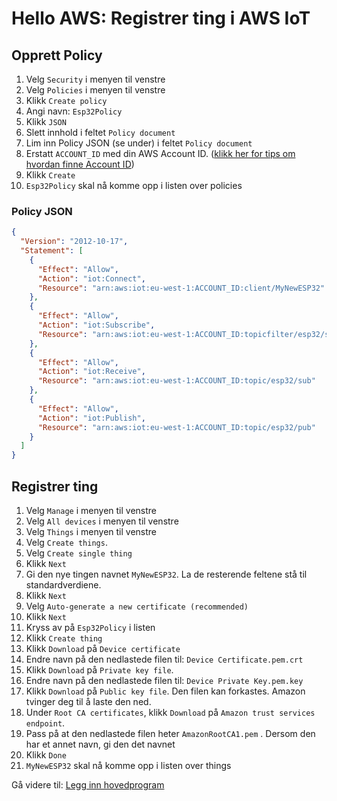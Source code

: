 # Hello AWS: Registrer ting i AWS IoT


## Opprett Policy
1. Velg ```Security``` i menyen til venstre
1. Velg ```Policies``` i menyen til venstre
1. Klikk ```Create policy```
1. Angi navn: ```Esp32Policy```
1. Klikk ```JSON```
1. Slett innhold i feltet ```Policy document```
1. Lim inn Policy JSON (se under) i feltet ```Policy document```
1. Erstatt ```ACCOUNT_ID``` med din AWS Account ID. ([klikk her for tips om hvordan finne Account ID](https://www.apn-portal.com/knowledgebase/articles/FAQ/Where-Can-I-Find-My-AWS-Account-ID))
1. Klikk ```Create```
1. ```Esp32Policy``` skal nå komme opp i listen over policies

### Policy JSON
```json
{
  "Version": "2012-10-17",
  "Statement": [
    {
      "Effect": "Allow",
      "Action": "iot:Connect",
      "Resource": "arn:aws:iot:eu-west-1:ACCOUNT_ID:client/MyNewESP32"
    },
    {
      "Effect": "Allow",
      "Action": "iot:Subscribe",
      "Resource": "arn:aws:iot:eu-west-1:ACCOUNT_ID:topicfilter/esp32/sub"
    },
    {
      "Effect": "Allow",
      "Action": "iot:Receive",
      "Resource": "arn:aws:iot:eu-west-1:ACCOUNT_ID:topic/esp32/sub"
    },
    {
      "Effect": "Allow",
      "Action": "iot:Publish",
      "Resource": "arn:aws:iot:eu-west-1:ACCOUNT_ID:topic/esp32/pub"
    }
  ]
}
```



## Registrer ting
1. Velg ```Manage``` i menyen til venstre
1. Velg ```All devices``` i menyen til venstre
1. Velg ```Things``` i menyen til venstre
1. Velg ```Create things```.
1. Velg ```Create single thing```
1. Klikk ```Next```
1. Gi den nye tingen navnet ```MyNewESP32```. La de resterende feltene stå til standardverdiene. 
1. Klikk ```Next```
1. Velg ```Auto-generate a new certificate (recommended)```
1. Klikk ```Next```
1. Kryss av på ```Esp32Policy``` i listen
1. Klikk ```Create thing```
1. Klikk ```Download``` på ```Device certificate```
1. Endre navn på den nedlastede filen til: ```Device Certificate.pem.crt``` 
1. Klikk ```Download``` på ```Private key file```.
1. Endre navn på den nedlastede filen til: ```Device Private Key.pem.key``` 
1. Klikk ```Download``` på ```Public key file```. Den filen kan forkastes. Amazon tvinger deg til å laste den ned.
1. Under ```Root CA certificates```, klikk ```Download``` på ```Amazon trust services endpoint```.
1. Pass på at den nedlastede filen heter ```AmazonRootCA1.pem``` . Dersom den har et annet navn, gi den det navnet
1. Klikk ```Done```
1. ```MyNewESP32``` skal nå komme opp i listen over things

Gå videre til: [Legg inn hovedprogram](./4_Legg_inn_hovedprogram.md)
